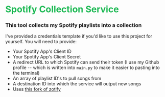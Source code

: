 # <span style="color:#1DB954">Spotify Collection Service</span>
### This tool collects my Spotify playlists into a collection
I've provided a credentials template if you'd like to use this project for yourself. You will need to provide:
- Your Spotify App's Client ID
- Your Spotify App's Client Secret
- A redirect URL to which Spotify can send their token (I use my Github profile -- which is written into `main.py` to make it easier to pasting into the terminal)
- An array of playlist ID's to pull songs from
- A destination ID into which the service will output new songs
- Uses [this fork of zotify](https://github.com/DraftKinner/zotify)
